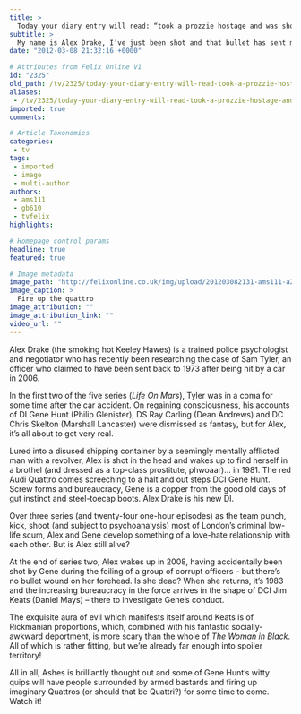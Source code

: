 ```yaml
---
title: >
  Today your diary entry will read: “took a prozzie hostage and was shot by three armed bastards!”
subtitle: >
  My name is Alex Drake, I’ve just been shot and that bullet has sent me back to 1981. I may be one second away from life, or one second away from death. All I know is that I have to keep fighting: fight to live, fight to see my daughter, fight to get home.
date: "2012-03-08 21:32:16 +0000"

# Attributes from Felix Online V1
id: "2325"
old_path: /tv/2325/today-your-diary-entry-will-read-took-a-prozzie-hostage-and-was-shot-by-three-armed-bastards
aliases:
 - /tv/2325/today-your-diary-entry-will-read-took-a-prozzie-hostage-and-was-shot-by-three-armed-bastards
imported: true
comments:

# Article Taxonomies
categories:
 - tv
tags:
 - imported
 - image
 - multi-author
authors:
 - ams111
 - gb610
 - tvfelix
highlights:

# Homepage control params
headline: true
featured: true

# Image metadata
image_path: "http://felixonline.co.uk/img/upload/201203082131-ams111-a2a.jpg"
image_caption: >
  Fire up the quattro
image_attribution: ""
image_attribution_link: ""
video_url: ""
---
```


Alex Drake (the smoking hot Keeley Hawes) is a trained police psychologist and negotiator who has recently been researching the case of Sam Tyler, an officer who claimed to have been sent back to 1973 after being hit by a car in 2006.

In the first two of the five series (_Life On Mars_), Tyler was in a coma for some time after the car accident. On regaining consciousness, his accounts of DI Gene Hunt (Philip Glenister), DS Ray Carling (Dean Andrews) and DC Chris Skelton (Marshall Lancaster) were dismissed as fantasy, but for Alex, it’s all about to get very real.

Lured into a disused shipping container by a seemingly mentally afflicted man with a revolver, Alex is shot in the head and wakes up to find herself in a brothel (and dressed as a top-class prostitute, phwoaar)... in 1981. The red Audi Quattro comes screeching to a halt and out steps DCI Gene Hunt. Screw forms and bureaucracy, Gene is a copper from the good old days of gut instinct and steel-toecap boots. Alex Drake is his new DI.

Over three series (and twenty-four one-hour episodes) as the team punch, kick, shoot (and subject to psychoanalysis) most of London’s criminal low-life scum, Alex and Gene develop something of a love-hate relationship with each other. But is Alex still alive?

At the end of series two, Alex wakes up in 2008, having accidentally been shot by Gene during the foiling of a group of corrupt officers – but there’s no bullet wound on her forehead. Is she dead? When she returns, it’s 1983 and the increasing bureaucracy in the force arrives in the shape of DCI Jim Keats (Daniel Mays) – there to investigate Gene’s conduct.

The exquisite aura of evil which manifests itself around Keats is of Rickmanian proportions, which, combined with his fantastic socially-awkward deportment, is more scary than the whole of _The Woman in Black_. All of which is rather fitting, but we’re already far enough into spoiler territory!

All in all, Ashes is brilliantly thought out and some of Gene Hunt’s witty quips will have people surrounded by armed bastards and firing up imaginary Quattros (or should that be Quattri?) for some time to come. Watch it!
